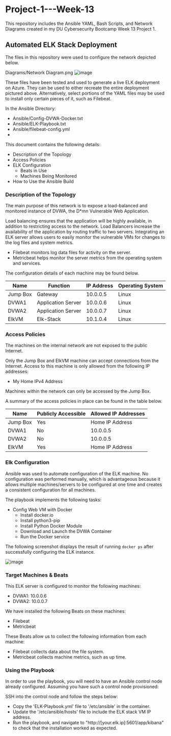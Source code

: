 # Project-1---Week-13
This repository includes the Ansible YAML, Bash Scripts, and Network Diagrams created in my DU Cybersecurity Bootcamp Week 13 Project 1.



## Automated ELK Stack Deployment

The files in this repository were used to configure the network depicted below.

Diagrams/Network Diagram.png
![image](https://user-images.githubusercontent.com/90221329/147609511-1f6ed6ad-1614-4f8e-8f95-7471bbe43344.png)

These files have been tested and used to generate a live ELK deployment on Azure. They can be used to either recreate the entire deployment pictured above. Alternatively, select portions of the YAML files may be used to install only certain pieces of it, such as Filebeat.

In the Ansible Directory:
- Ansible/Config-DVWA-Docker.txt
- Ansible/ELK-Playbook.txt
- Ansible/filebeat-config.yml
- 

This document contains the following details:
- Description of the Topology
- Access Policies
- ELK Configuration
  - Beats in Use
  - Machines Being Monitored
- How to Use the Ansible Build


### Description of the Topology

The main purpose of this network is to expose a load-balanced and monitored instance of DVWA, the D*mn Vulnerable Web Application.

Load balancing ensures that the application will be highly available, in addition to restricting access to the network.
Load Balancers increase the availability of the application by routing traffic to two servers. 
Integrating an ELK server allows users to easily monitor the vulnerable VMs for changes to the log files and system metrics.
- Filebeat monitors log data files for activity on the server.
- Metricbeat helps monitor the server metrics from the operating system and services. 

The configuration details of each machine may be found below.

| Name     | Function           | IP Address | Operating System |
|----------|--------------------|------------|------------------|
| Jump Box | Gateway            | 10.0.0.5   | Linux            |
| DVWA1    | Application Server | 10.0.0.6   | Linux            |
| DVWA2    | Application Server | 10.0.0.7   | Linux            |
| ElkVM    | Elk-Stack          | 10.1.0.4   | Linux            |

### Access Policies

The machines on the internal network are not exposed to the public Internet. 

Only the Jump Box and ElkVM machine can accept connections from the Internet. Access to this machine is only allowed from the following IP addresses:
- My Home IPv4 Address

Machines within the network can only be accessed by the Jump Box.

A summary of the access policies in place can be found in the table below.

| Name     | Publicly Accessible | Allowed IP Addresses |
|----------|---------------------|----------------------|
| Jump Box | Yes                 | Home IP Address      |
| DVWA1    | No                  | 10.0.0.5             |
| DVWA2    | No                  | 10.0.0.5             |
| ElkVM    | Yes                 | Home IP Address      |

### Elk Configuration

Ansible was used to automate configuration of the ELK machine. No configuration was performed manually, which is advantageous because it allows multiple machines/servers to be configured at one time and creates a consistent configuration for all machines.

The playbook implements the following tasks:
- Config Web VM with Docker
	- Install docker.io
	- Install python3-pip
	- Install Python Docker Module
	- Download and Launch the DVWA Container
	- Run the Docker service

The following screenshot displays the result of running `docker ps` after successfully configuring the ELK instance.

![image](https://user-images.githubusercontent.com/90221329/147987854-f8046778-7e58-4db5-8dc9-d13fd5bb0fb4.png)


### Target Machines & Beats

This ELK server is configured to monitor the following machines:

- DVWA1: 10.0.0.6
- DVWA2: 10.0.0.7

We have installed the following Beats on these machines:

- Filebeat
- Metricbeat

These Beats allow us to collect the following information from each machine:
- Filebeat collects data about the file system.
- Metricbeat collects machine metrics, such as up time.

### Using the Playbook
In order to use the playbook, you will need to have an Ansible control node already configured. Assuming you have such a control node provisioned: 

SSH into the control node and follow the steps below:
- Copy the 'ELK-Playbook.yml' file to '/etc/ansible' in the container.
- Update the '/etc/ansible/hosts' file to include the ELK stack VM IP address.
- Run the playbook, and navigate to "http://[your.elk.ip]:5601/app/kibana" to check that the installation worked as expected.
